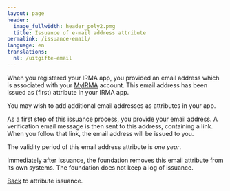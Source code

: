 ```yaml
---
layout: page
header:
  image_fullwidth: header_poly2.pmg
  title: Issuance of e-mail address attribute
permalink: /issuance-email/
language: en
translations:
  nl: /uitgifte-email
---
```


When you registered your IRMA app, you provided an email address which
is associated with your [MyIRMA](/myirma) account. This email address
has been issued as (first) attribute in your IRMA app.

You may wish to add additional email addresses as attributes in
your app.

As a first step of this issuance process, you provide your email
address. A verification email message is then sent to this address,
containing a link. When you follow that link, the email address will
be issued to you.

The validity period of this email address attribute is *one year*.

Immediately after issuance, the foundation removes this email
attribute from its own systems. The foundation does not keep a log of
issuance.

[Back](/issuance) to attribute issuance.

